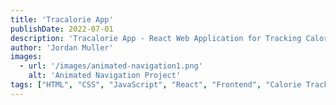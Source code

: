 ```yaml
---
title: 'Tracalorie App'
publishDate: 2022-07-01
description: 'Tracalorie App - React Web Application for Tracking Calories Consumed & Lost from Food & Exercise'
author: 'Jordan Muller'
images:
  - url: '/images/animated-navigation1.png'
    alt: 'Animated Navigation Project'
tags: ["HTML", "CSS", "JavaScript", "React", "Frontend", "Calorie Tracker", "Astro"]
---
```


